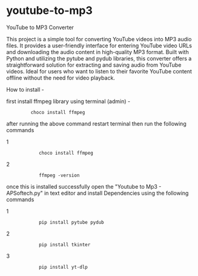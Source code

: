# youtube-to-mp3


YouTube to MP3 Converter

This project is a simple tool for converting YouTube videos into MP3 audio files. It provides a user-friendly interface for entering YouTube video URLs and downloading the audio content in high-quality MP3 format. Built with Python and utilizing the pytube and pydub libraries, this converter offers a straightforward solution for extracting and saving audio from YouTube videos. Ideal for users who want to listen to their favorite YouTube content offline without the need for video playback.






How to install -


first install ffmpeg library using terminal (admin) -
        
             choco install ffmpeg
after running the above command restart terminal then run the following commands


1

                choco install ffmpeg
             

2

                ffmpeg -version
once this is installed successfully open the "Youtube to Mp3 - APSoftech.py" in text editor and install Dependencies using the following commands 



1

                pip install pytube pydub


2

                pip install tkinter


3

                pip install yt-dlp

